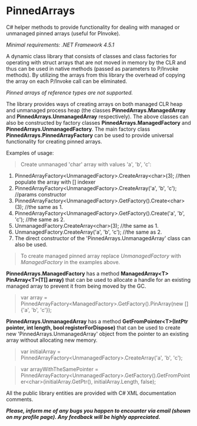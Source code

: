 # PinnedArrays
C# helper methods to provide functionality for dealing with managed or unmanaged pinned arrays (useful for PInvoke).

*Minimal requirements: .NET Framework 4.5.1*

A dynamic class library that consists of classes and class factories for operating with struct arrays that are not moved in memory by the CLR and thus can be used in native methods (passed as parameters to P/Invoke methods). By utilizing the arrays from this library the overhead of copying the array on each P/Invoke call can be eliminated.

*Pinned arrays of reference types are not supported.*

The library provides ways of creating arrays on both managed CLR heap and unmanaged process heap (the classes **PinnedArrays.ManagedArray** and **PinnedArrays.UnmanagedArray** respectively). The above classes can also be constructed by factory classes **PinnedArrays.ManagedFactory** and **PinnedArrays.UnmanagedFactory**. The main factory class **PinnedArrays.PinnedArrayFactory** can be used to provide universal functionality for creating pinned arrays.

Examples of usage:

> Create unmanaged 'char' array with values 'a', 'b', 'c':

1. PinnedArrayFactory\<UnmanagedFactory\>.CreateArray\<char\>(3); //then populate the array with [] indexer
2. PinnedArrayFactory\<UnmanagedFactory\>.CreateArray('a', 'b', 'c'); //params constructor
3. PinnedArrayFactory\<UnmanagedFactory\>.GetFactory().Create\<char\>(3); //the same as 1.
4. PinnedArrayFactory\<UnmanagedFactory\>.GetFactory().Create('a', 'b', 'c'); //the same as 2.
5. UnmanagedFactory.CreateArray\<char\>(3); //the same as 1.
6. UnmanagedFactory.CreateArray('a', 'b', 'c'); //the same as 2.
7. The direct constructor of the 'PinnedArrays.UnmanagedArray' class can also be used.

> To create managed pinned array replace *UnmanagedFactory* with *ManagedFactory* in the examples above.

**PinnedArrays.ManagedFactory** has a method **ManagedArray\<T\> PinArray\<T\>(T[] array)** that can be used to allocate a handle for an existing managed array to prevent it from being moved by the GC.
> var array = PinnedArrayFactory\<ManagedFactory\>.GetFactory().PinArray(new []{'a', 'b', 'c'});

**PinnedArrays.UnmanagedArray** has a method **GetFromPointer\<T\>(IntPtr pointer, int length, bool registerForDispose)** that can be used to create new 'PinnedArrays.UnmanagedArray' object from the pointer to an existing array without allocating new memory.
> var initialArray = PinnedArrayFactory\<UnmanagedFactory\>.CreateArray('a', 'b', 'c');

> var arrayWithTheSamePointer = PinnedArrayFactory\<UnmanagedFactory\>.GetFactory().GetFromPointer\<char\>(initialArray.GetPtr(), initialArray.Length, false);

All the public library entities are provided with C# XML documentation comments.

***Please, inform me of any bugs you happen to encounter via email (shown on my profile page). Any feedback will be highly appreciated.***

